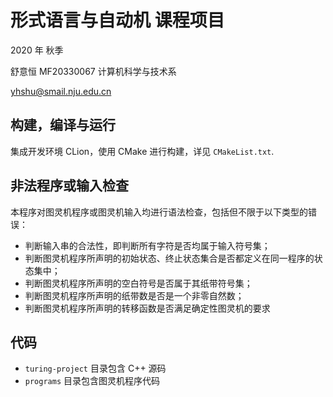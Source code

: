 # 形式语言与自动机 课程项目

2020 年 秋季

舒意恒 MF20330067 计算机科学与技术系

yhshu@smail.nju.edu.cn

## 构建，编译与运行

集成开发环境 CLion，使用 CMake 进行构建，详见 `CMakeList.txt`.

## 非法程序或输入检查

本程序对图灵机程序或图灵机输入均进行语法检查，包括但不限于以下类型的错误：

- 判断输入串的合法性，即判断所有字符是否均属于输入符号集；
- 判断图灵机程序所声明的初始状态、终止状态集合是否都定义在同一程序的状态集中；
- 判断图灵机程序所声明的空白符号是否属于其纸带符号集；
- 判断图灵机程序所声明的纸带数是否是一个非零自然数；
- 判断图灵机程序所声明的转移函数是否满足确定性图灵机的要求

## 代码

- `turing-project` 目录包含 C++ 源码
- `programs` 目录包含图灵机程序代码


